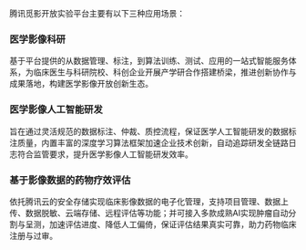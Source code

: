 腾讯觅影开放实验平台主要有以下三种应用场景：

### 医学影像科研
基于平台提供的从数据管理、标注，到算法训练、测试、应用的一站式智能服务体系，为临床医生与科研院校、科创企业开展产学研合作搭建桥梁，推进创新协作与成果落地，构建医学影像开放创新生态。

### 医学影像人工智能研发
旨在通过灵活规范的数据标注、仲裁、质控流程，保证医学人工智能研发的数据标注质量，内置丰富的深度学习算法框架加速企业技术创新，自动追踪研发全链路日志符合监管要求，提升医学影像人工智能研发效率。

### 基于影像数据的药物疗效评估
依托腾讯云的安全存储实现临床影像数据的电子化管理，支持项目管理、数据上传、数据脱敏、云端存储、远程评估等功能；并可接入多款成熟AI实现肿瘤自动分割与呈测，加速评估进度、降低人工偏倚，保证评估结果真实可靠，助力药物临床注册与过审。
